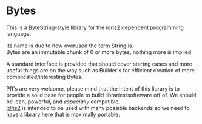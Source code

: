 Bytes
=====


This is a [ByteString](http://hackage.haskell.org/package/bytestring)-style library for the [Idris2](https://github.com/edwinb/Idris2/) dependent programming language.

Its name is due to how overused the term String is.  
Bytes are an immutable chunk of 0 or more bytes, nothing more is implied.

A standard interface is provided that should cover startng cases and more useful things are on the way such as Builder's for efficient creation of more complicated/interesting Bytes.

PR's are very welcome, please mind that the intent of this library is to provide a solid base for people to build libraries/softeware off of. We should be lean, powerful, and _especially_ compatible.  
[Idris2](https://github.com/edwinb/Idris2/) is intended to be used with many possible backends so we need to have a library here that is maximally portable.
